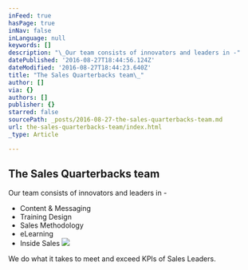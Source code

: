 ```yaml
---
inFeed: true
hasPage: true
inNav: false
inLanguage: null
keywords: []
description: "\_Our team consists of innovators and leaders in -"
datePublished: '2016-08-27T18:44:56.124Z'
dateModified: '2016-08-27T18:44:23.640Z'
title: "The Sales Quarterbacks team\_"
author: []
via: {}
authors: []
publisher: {}
starred: false
sourcePath: _posts/2016-08-27-the-sales-quarterbacks-team.md
url: the-sales-quarterbacks-team/index.html
_type: Article

---
```

## The Sales Quarterbacks team 

Our team consists of innovators and leaders in -

* Content & Messaging
* Training Design
* Sales Methodology 
* eLearning
* Inside Sales
![](https://the-grid-user-content.s3-us-west-2.amazonaws.com/6257f36c-724a-47f2-b6cb-4449b80c0e47.jpg)

We do what it takes to meet and exceed KPIs of Sales Leaders.